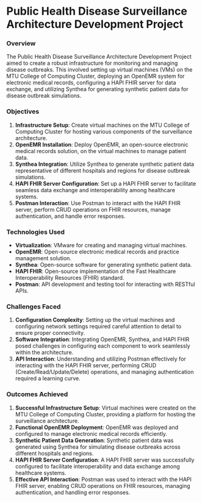# Public Health Disease Surveillance Architecture Development Project
### Overview

The Public Health Disease Surveillance Architecture Development Project aimed to create a robust infrastructure for monitoring and managing disease outbreaks. This involved setting up virtual machines (VMs) on the MTU College of Computing Cluster, deploying an OpenEMR system for electronic medical records, configuring a HAPI FHIR server for data exchange, and utilizing Synthea for generating synthetic patient data for disease outbreak simulations.

### Objectives

1. **Infrastructure Setup**: Create virtual machines on the MTU College of Computing Cluster for hosting various components of the surveillance architecture.
2. **OpenEMR Installation**: Deploy OpenEMR, an open-source electronic medical records solution, on the virtual machines to manage patient data.
3. **Synthea Integration**: Utilize Synthea to generate synthetic patient data representative of different hospitals and regions for disease outbreak simulations.
4. **HAPI FHIR Server Configuration**: Set up a HAPI FHIR server to facilitate seamless data exchange and interoperability among healthcare systems.
5. **Postman Interaction**: Use Postman to interact with the HAPI FHIR server, perform CRUD operations on FHIR resources, manage authentication, and handle error responses.

### Technologies Used

- **Virtualization**: VMware for creating and managing virtual machines.
- **OpenEMR**: Open-source electronic medical records and practice management solution.
- **Synthea**: Open-source software for generating synthetic patient data.
- **HAPI FHIR**: Open-source implementation of the Fast Healthcare Interoperability Resources (FHIR) standard.
- **Postman**: API development and testing tool for interacting with RESTful APIs.

### Challenges Faced

1. **Configuration Complexity**: Setting up the virtual machines and configuring network settings required careful attention to detail to ensure proper connectivity.
2. **Software Integration**: Integrating OpenEMR, Synthea, and HAPI FHIR posed challenges in configuring each component to work seamlessly within the architecture.
3. **API Interaction**: Understanding and utilizing Postman effectively for interacting with the HAPI FHIR server, performing CRUD (Create/Read/Update/Delete) operations, and managing authentication required a learning curve.

### Outcomes Achieved

1. **Successful Infrastructure Setup**: Virtual machines were created on the MTU College of Computing Cluster, providing a platform for hosting the surveillance architecture.
2. **Functional OpenEMR Deployment**: OpenEMR was deployed and configured to manage electronic medical records efficiently.
3. **Synthetic Patient Data Generation**: Synthetic patient data was generated using Synthea for simulating disease outbreaks across different hospitals and regions.
4. **HAPI FHIR Server Configuration**: A HAPI FHIR server was successfully configured to facilitate interoperability and data exchange among healthcare systems.
5. **Effective API Interaction**: Postman was used to interact with the HAPI FHIR server, enabling CRUD operations on FHIR resources, managing authentication, and handling error responses.

